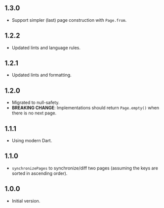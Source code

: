 ## 1.3.0

- Support simpler (last) page construction with `Page.from`.

## 1.2.2

- Updated lints and language rules.

## 1.2.1

- Updated lints and formatting.

## 1.2.0

- Migrated to null-safety.
- **BREAKING CHANGE**: Implementations should return `Page.empty()` when there is no next page.

## 1.1.1

- Using modern Dart.

## 1.1.0

- `synchronizePages` to synchronize/diff two pages (assuming the keys are sorted in ascending order).

## 1.0.0

- Initial version.
